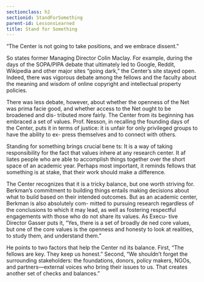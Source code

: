```yaml
---
sectionclass: h2
sectionid: StandForSomething
parent-id: LessonsLearned
title: Stand for Something
---
```

“The Center is not going to take positions, and we embrace dissent.”

So states former Managing Director Colin Maclay. For example, during the days of the SOPA/PIPA debate that ultimately led to Google, Reddit, Wikipedia and other major sites “going dark,” the Center’s site stayed open. Indeed, there was vigorous debate among the fellows and the faculty about the meaning and wisdom of online copyright and intellectual property policies.

There was less debate, however, about whether the openness of the Net was prima facie good, and whether access to the Net ought to be broadened and dis- tributed more fairly. The Center from its beginning has embraced a set of values. Prof. Nesson, in recalling the founding days of the Center, puts it in terms of justice: it is unfair for only privileged groups to have the ability to ex- press themselves and to connect with others.

Standing for something brings crucial bene ts: It is a way of taking responsibility for the fact that values inhere at any research center. It af liates people who are able to accomplish things together over the short space of an academic year. Perhaps most important, it reminds fellows that something is at stake, that their work should make a difference.

The Center recognizes that it is a tricky balance, but one worth striving for. Berkman’s commitment to building things entails making decisions about what to build based on their intended outcomes. But as an academic center, Berkman is also absolutely com- mitted to pursuing research regardless of the conclusions to which it may lead, as well as fostering respectful engagements with those who do not share its values. As Execu- tive Director Gasser puts it, “Yes, there is a set of broadly de ned core values, but one of the core values is the openness and honesty to look at realities, to study them, and understand them.”

He points to two factors that help the Center  nd its balance. First, “The fellows are key. They keep us honest.” Second, “We shouldn’t forget the surrounding stakeholders: the foundations, donors, policy makers, NGOs, and partners—external voices who bring their issues to us. That creates another set of checks and balances.”
